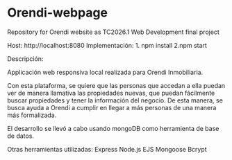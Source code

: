# Orendi-webpage
Repository for Orendi website as TC2026.1 Web Development final project

Host: http://localhost:8080
Implementación: 1. npm install  2.npm start

Descripción:

Applicación web responsiva local realizada para Orendi Inmobiliaria.

Con esta plataforma, se quiere que las personas que accedan a ella puedan ver de manera llamativa las propiedades nuevas, que puedan fácilmente buscar propiedades y tener la información del negocio. De esta manera, se busca ayuda a Orendi a cumplir en llegar a más personas de una manera más formalizada. 

El desarrollo se llevó a cabo usando mongoDB como herramienta de base de datos.

Otras herramientas utilizadas:
    Express
    Node.js
    EJS
    Mongoose
    Bcrypt



